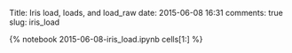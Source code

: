 Title: Iris load, loads, and load_raw
date:  2015-06-08 16:31
comments: true
slug: iris_load

{% notebook 2015-06-08-iris_load.ipynb cells[1:] %}
